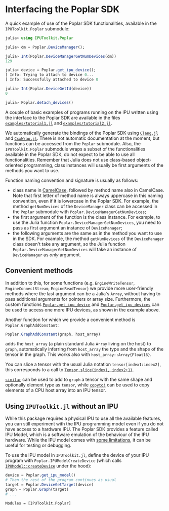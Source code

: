 # Interfacing the Poplar SDK

A quick example of use of the Poplar SDK functionalities, available in the `IPUToolkit.Poplar` submodule:

```julia
julia> using IPUToolkit.Poplar

julia> dm = Poplar.DeviceManager();

julia> Int(Poplar.DeviceManagerGetNumDevices(dm))
129

julia> device = Poplar.get_ipu_device();
[ Info: Trying to attach to device 0...
[ Info: Successfully attached to device 0

julia> Int(Poplar.DeviceGetId(device))
0

julia> Poplar.detach_devices()
```

A couple of basic examples of programs running on the IPU written using the interface to the Poplar SDK are available in the files [`examples/tutorial1.jl`](https://github.com/JuliaIPU/IPUToolkit.jl/blob/main/examples/tutorial1.jl) and [`examples/tutorial2.jl`](https://github.com/JuliaIPU/IPUToolkit.jl/blob/main/examples/tutorial2.jl).

We automatically generate the bindings of the Poplar SDK using [`Clang.jl`](https://github.com/JuliaInterop/Clang.jl) and [`CxxWrap.jl`](https://github.com/JuliaInterop/CxxWrap.jl).
There is not automatic documentation at the moment, but functions can be accessed from the `Poplar` submodule.
Also, the `IPUToolkit.Poplar` submodule wraps a subset of the functionalities available in the Poplar SDK, do not expect to be able to use all functionalities.
Remember that Julia does not use class-based object-oriented programming, class instances will usually be first arguments of the methods you want to use.

Function naming convention and signature is usually as follows:

* class name in [CamelCase](https://en.wikipedia.org/wiki/Camel_case), followed by method name also in CamelCase.  Note that first letter of method name is always uppercase in this naming convention, even if it is lowercase in the Poplar SDK.  For example, the method `getNumDevices` of the `DeviceManager` class can be accessed in the `Poplar` submodule with `Poplar.DeviceManagerGetNumDevices`;
* the first argument of the function is the class instance.  For example, to use the Julia function `Poplar.DeviceManagerGetNumDevices`, you need to pass as first argument an instance of `DeviceManager`;
* the following arguments are the same as in the method you want to use in the SDK.  For example, the method `getNumDevices` of the `DeviceManager` class doesn't take any argument, so the Julia function `Poplar.DeviceManagerGetNumDevices` will take an instance of `DeviceManager` as *only* argument.

## Convenient methods

In addition to this, for some functions (e.g. `EngineWriteTensor`, `EngineConnectStream`, `EngineReadTensor`) we provide more user-friendly methods where the last argument can be a Julia's `Array`, without having to pass additional arguments for pointers or array size.
Furthermore, the custom functions [`Poplar.get_ipu_device`](@ref) and [`Poplar.get_ipu_devices`](@ref) can be used to access one more IPU devices, as shown in the example above.

Another function for which we provide a convenient method is `Poplar.GraphAddConstant`:
```julia
Poplar.GraphAddConstant(graph, host_array)
```
adds the `host_array` (a plain standard Julia `Array` living on the host) to `graph`, automatically inferring from `host_array` the type and the shape of the tensor in the graph.
This works also with `host_array::Array{Float16}`.

You can slice a tensor with the usual Julia notation `tensor[index1:index2]`, this corresponds to a call to [`Tensor.slice(index1, index2+1)`](https://docs.graphcore.ai/projects/poplar-api/en/latest/poplar/graph/Tensor.html#_CPPv4NK6poplar6Tensor5sliceENSt6size_tENSt6size_tE).

[`similar`](@ref) can be used to add to `graph` a tensor with the same shape and optionally element type as `tensor`, while [`copyto!`](@ref) can be used to copy elements of a CPU host array into an IPU tensor.

## Using `IPUToolkit.jl` without an IPU

While this package requires a physical IPU to use all the available features, you can still experiment with the IPU programming model even if you do not have access to a hardware IPU.
The Poplar SDK provides a feature called IPU Model, which is a software emulation of the behaviour of the IPU hardware.
While the IPU model comes with [some limitations](https://docs.graphcore.ai/projects/poplar-user-guide/en/latest/poplar_programs.html#programming-with-poplar), it can be useful for testing or debugging.

To use the IPU model in `IPUToolkit.jl`, define the device of your IPU program with `Poplar.IPUModelCreateDevice` (which calls [`IPUModel::createDevice`](https://docs.graphcore.ai/projects/poplar-api/en/3.4.0/poplar/profiling/IPUModel.html#_CPPv4NK6poplar8IPUModel12createDeviceE11OptionFlagsbj) under the hood):
```julia
device = Poplar.get_ipu_model()
# Then the rest of the program continues as usual
target = Poplar.DeviceGetTarget(device)
graph = Poplar.Graph(target)
# ...
```

```@autodocs
Modules = [IPUToolkit.Poplar]
```
